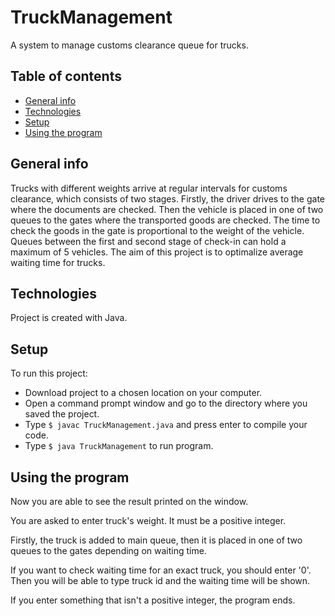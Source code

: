 # TruckManagement
A system to manage customs clearance queue for trucks.

## Table of contents
* [General info](#general-info)
* [Technologies](#technologies)
* [Setup](#setup)
* [Using the program](#using-the-program)

## General info
Trucks with different weights arrive at regular intervals for customs clearance, which consists of two stages.
Firstly, the driver drives to the gate where the documents are checked. Then the vehicle is placed in one of two queues to the gates where the transported goods are checked. The time to check the goods in the gate is proportional to the weight of the vehicle.
Queues between the first and second stage of check-in can hold a maximum of 5 vehicles.
The aim of this project is to optimalize average waiting time for trucks.

## Technologies
Project is created with Java.

## Setup
To run this project:
* Download project to a chosen location on your computer.
* Open a command prompt window and go to the directory where you saved the project.
* Type ```$ javac TruckManagement.java``` and press enter to compile your code.
* Type ```$ java TruckManagement``` to run program.

## Using the program
Now you are able to see the result printed on the window.

You are asked to enter truck's weight. It must be a positive integer.

Firstly, the truck is added to main queue, then it is placed in one of two queues to the gates depending on waiting time.

If you want to check waiting time for an exact truck, you should enter '0'. Then you will be able to type truck id and the waiting time will be shown.

If you enter something that isn't a positive integer, the program ends.
